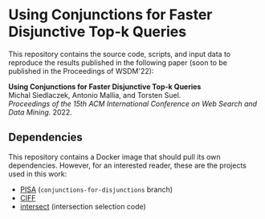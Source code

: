 # Using Conjunctions for Faster Disjunctive Top-k Queries

This repository contains the source code, scripts, and input data to
reproduce the results published in the following paper
(soon to be published in the Proceedings of WSDM'22):

**Using Conjunctions for Faster Disjunctive Top-k Queries**\
Michal Siedlaczek, Antonio Mallia, and Torsten Suel.\
_Proceedings of the 15th ACM International Conference on Web Search and Data Mining._ 2022.

## Dependencies

This repository contains a Docker image that should pull its own dependencies.
However, for an interested reader, these are the projects used in this work:

- [PISA](https://github.com/pisa-engine/pisa/tree/conjunctions-for-disjunctions) (`conjunctions-for-disjunctions` branch)
- [CIFF](https://github.com/pisa-engine/ciff)
- [intersect](https://github.com/elshize/intersect) (intersection selection code)
